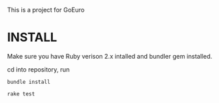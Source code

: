 This is a project for GoEuro

# INSTALL

Make sure you have Ruby verison 2.x intalled and bundler gem installed.

cd into repository, run

`bundle install`

`rake test`